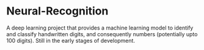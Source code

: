 # Neural-Recognition
A deep learning project that provides a machine learning model to identify and classify handwritten digits, and consequently numbers (potentially upto 100 digits). 
Still in the early stages of development.
